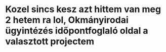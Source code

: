 # Kozel sincs kesz azt hittem van meg 2 hetem ra lol, Okmányirodai ügyintézés időpontfoglaló oldal a valasztott projectem
